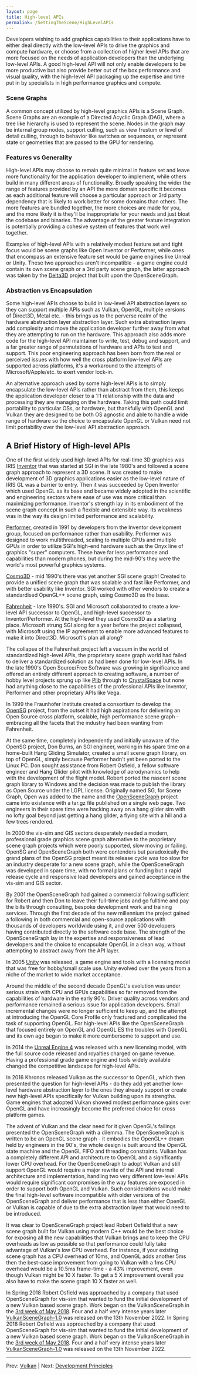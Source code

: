 ```yaml
---
layout: page
title: High-level APIs
permalink: /SettingTheScene/HighLevelAPIs
---
```


Developers wishing to add graphics capabilities to their applications have to either deal directly with the low-level APIs to drive the graphics and compute hardware, or choose from a collection of higher level APIs that are more focused on the needs of application developers than the underlying low-level APIs. A good high-level API will not only enable developers to be more productive but also provide better out of the box performance and visual quality, with the high-level API packaging up the expertise and time put in by specialists in high performance graphics and compute.

### Scene Graphs

A common concept utilized by high-level graphics APIs is a Scene Graph. Scene Graphs are an example of a Directed Acyclic Graph (DAG), where a tree like hierarchy is used to represent the scene. Nodes in the graph may be internal group nodes, support culling, such as view frustum or level of detail culling, through to behavior like switches or sequences, or represent state or geometries that are passed to the GPU for rendering.

### Features vs Generality

High-level APIs may choose to remain quite minimal in feature set and leave more functionality for the application developer to implement, while others build in many different areas of functionality. Broadly speaking the wider the range of features provided by an API the more domain specific it becomes as each additional feature will choose a particular approach or 3rd party dependency that is likely to work better for some domains than others. The more features are bundled together, the more choices are made for you, and the more likely it is they'll be inappropriate for your needs and just bloat the codebase and binaries. The advantage of the greater feature integration is potentially providing a cohesive system of features that work well together.

Examples of high-level APIs with a relatively modest feature set and tight focus would be scene graphs like Open Inventor or Performer, while ones that encompass an extensive feature set would be game engines like Unreal or Unity. These two approaches aren't incompatible - a game engine could contain its own scene graph or a 3rd party scene graph, the latter approach was taken by the [Delta3D](https://en.wikipedia.org/wiki/Delta3D) project that built upon the OpenSceneGraph.


### Abstraction vs Encapsulation

Some high-level APIs choose to build in low-level API abstraction layers so they can support multiple APIs such as Vulkan, OpenGL, multiple versions of Direct3D, Metal etc. - this brings us to the perverse realm of the hardware abstraction layer abstraction layer. Such extra abstraction layers add complexity and move the application developer further away from what they are attempting to run on the hardware. This approach also adds more code for the high-level API maintainer to write, test, debug and support, and a far greater range of permutations of hardware and APIs to test and support. This poor engineering approach has been born from the real or perceived issues with how well the cross platform low-level APIs are supported across platforms, it's a workaround to the attempts of Microsoft/Apple/etc. to exert vendor lock-in.

An alternative approach used by some high-level APIs is to simply encapsulate the low-level APIs rather than abstract from them, this keeps the application developer closer to a 1:1 relationship with the data and processing they are managing on the hardware. Taking this path could limit portability to particular OSs, or hardware, but thankfully with OpenGL and Vulkan they are designed to be both OS agnostic and able to handle a wide range of hardware so the choice to encapsulate OpenGL or Vulkan need not limit portability over the low-level API abstraction approach.

## A Brief History of High-level APIs

One of the first widely used high-level APIs for real-time 3D graphics was IRIS [Inventor](https://en.wikipedia.org/wiki/Open_Inventor) that was started at SGI in the late 1980's and followed a scene graph approach to represent a 3D scene. It was created to make development of 3D graphics applications easier as the low-level nature of IRIS GL was a barrier to entry. Then it was succeeded by Open Inventor which used OpenGL as its base and became widely adopted in the scientific and engineering sectors where ease of use was more critical than maximizing performance. Inventor's strength lay in its embodiment of the scene graph concept in such a flexible and extensible way. Its weakness was in the way its design limited performance and scalability.

[Performer](https://en.wikipedia.org/wiki/OpenGL_Performer), created in 1991 by developers from the Inventor development group, focused on performance rather than usability. Performer was designed to work multithreaded, scaling to multiple CPUs and multiple GPUs in order to utilize SGI's high-end hardware such as the Onyx line of graphics "super" computers. These have far less performance and capabilities than modern phones, but during the mid-90's they were the world's most powerful graphics systems.

[Cosmo3D](https://en.wikipedia.org/wiki/OpenGL%2B%2B) - mid 1990's there was yet another SGI scene graph! Created to provide a unified scene graph that was scalable and fast like Performer, and with better usability like Inventor. SGI worked with other vendors to create a standardised OpenGL++ scene graph, using Cosmo3D as the base.

[Fahrenheit](https://en.wikipedia.org/wiki/Fahrenheit_(graphics_API)) - late 1990's. SGI and Microsoft collaborated to create a low-level API successor to OpenGL, and high-level successor to Inventor/Performer. At the high-level they used Cosmo3D as a starting place. Microsoft strung SGI along for a year before the project collapsed, with Microsoft using the IP agreement to enable more advanced features to make it into Direct3D. Microsoft's plan all along?

The collapse of the Fahrenheit project left a vacuum in the world of standardized high-level APIs, the proprietary scene graph world had failed to deliver a standardized solution as had been done for low-level APIs. In the late 1990's Open Source/Free Software was growing in significance and offered an entirely different approach to creating software, a number of hobby level projects sprung up like [Plib](https://sourceforge.net/projects/plib/) through to [CrystalSpace](https://en.wikipedia.org/wiki/Crystal_Space) but none had anything close to the capabilities of the professional APIs like Inventor, Performer and other proprietary APIs like Vega.

In 1999 the Fraunhofer Institute created a consortium to develop the [OpenSG](https://en.wikipedia.org/wiki/OpenSG) project, from the outset it had high aspirations for delivering an Open Source cross platform, scalable, high performance scene graph - embracing all the facets that the industry had been wanting from Fahrenheit.

At the same time, completely independently and initially unaware of the OpenSG project, Don Burns, an SGI engineer, working in his spare time on a home-built Hang Gliding Simulator, created a small scene graph library, on top of OpenGL, simply because Performer hadn't yet been ported to the Linux PC. Don sought assistance from Robert Osfield, a fellow software engineer and Hang Glider pilot with knowledge of aerodynamics to help with the development of the flight model. Robert ported the nascent scene graph library to Windows and the decision was made to publish the library as Open Source under the LGPL license. Originally named SG, for Scene Graph, Open was added to the name and the [OpenSceneGraph](https://en.wikipedia.org/wiki/OpenSceneGraph) project came into existence with a tar.gz file published on a single web page. Two engineers in their spare time were hacking away on a hang glider sim with no lofty goal beyond just getting a hang glider, a flying site with a hill and a few trees rendered.

In 2000 the vis-sim and GIS sectors desperately needed a modern, professional grade graphics scene graph alternative to the proprietary scene graph projects which were poorly supported, slow moving or failing. OpenSG and OpenSceneGraph both were contenders but paradoxically the grand plans of the OpenSG project meant its release cycle was too slow for an industry desperate for a new scene graph, while the OpenSceneGraph was developed in spare time, with no formal plans or funding but a rapid release cycle and responsive lead developers and gained acceptance in the vis-sim and GIS sector.

By 2001 the OpenSceneGraph had gained a commercial following sufficient for Robert and then Don to leave their full-time jobs and go fulltime and pay the bills through consulting, bespoke development work and training services. Through the first decade of the new millennium the project gained a following in both commercial and open-source applications with thousands of developers worldwide using it, and over 500 developers having contributed directly to the software code base. The strength of the OpenSceneGraph lay in the expertise and responsiveness of lead developers and the choice to encapsulate OpenGL in a clean way, without attempting to abstract away from the API layer.

In 2005 [Unity](https://en.wikipedia.org/wiki/Unity_(game_engine)) was released, a game engine and tools with a licensing model that was free for hobby/small scale use. Unity evolved over the years from a niche of the market to wide market acceptance.

Around the middle of the second decade OpenGL's evolution was under serious strain with CPU and GPUs capabilities so far removed from the capabilities of hardware in the early 90's. Driver quality across vendors and performance remained a serious issue for application developers. Small incremental changes were no longer sufficient to keep up, and the attempt at introducing the OpenGL Core Profile only fractured and complicated the task of supporting OpenGL. For high-level APIs like the OpenSceneGraph that focused entirely on OpenGL and OpenGL ES the troubles with OpenGL and its own age began to make it more cumbersome to support and use.

In 2014 the [Unreal Engine 4](https://en.wikipedia.org/wiki/Unreal_Engine) was released with a new licensing model, with the full source code released and royalties charged on game revenue. Having a professional grade game engine and tools widely available changed the competitive landscape for high-level APIs.

In 2016 Khronos released Vulkan as the successor to OpenGL, which then presented the question for high-level APIs - do they add yet another low-level hardware abstraction layer to the ones they already support or create new high-level APIs specifically for Vulkan building upon its strengths. Game engines that adopted Vulkan showed modest performance gains over OpenGL and have increasingly become the preferred choice for cross platform games.

The advent of Vulkan and the clear need for it given OpenGL's failings presented the OpenSceneGraph with a dilemma. The OpenSceneGraph is written to be an OpenGL scene graph - it embodies the OpenGL++ dream held by engineers in the 90's, the whole design is built around the OpenGL state machine and the OpenGL FIFO and threading constraints. Vulkan has a completely different API and architecture to OpenGL and a significantly lower CPU overhead. For the OpenSceneGraph to adopt Vulkan and still support OpenGL would require a major rewrite of the API and internal architecture and implementation, handling two very different low-level APIs would require significant compromises in the way features are exposed in order to support both OpenGL and Vulkan. Such considerations would make the final high-level software incompatible with older versions of the OpenSceneGraph and deliver performance that is less than either OpenGL or Vulkan is capable of due to the extra abstraction layer that would need to be introduced.

It was clear to OpenSceneGraph project lead Robert Osfield that a new scene graph built for Vulkan using modern C++ would be the best choice for exposing all the new capabilities that Vulkan brings and to keep the CPU overheads as low as possible so that performance could fully take advantage of Vulkan's low CPU overhead. For instance, if your existing scene graph has a CPU overhead of 10ms, and OpenGL adds another 5ms then the best-case improvement from going to Vulkan with a 1ms CPU overhead would be a 10.5ms frame-time - a 43% improvement, even though Vulkan might be 10 X faster. To get a 5 X improvement overall you also have to make the scene graph 10 X faster as well.

In Spring 2018 Robert Osfield was approached by a company that used OpenSceneGraph for vis-sim that wanted to fund the initial development of a new Vulkan based scene graph. Work began on the VulkanSceneGraph in the [3rd week of May 2018](https://github.com/vsg-dev/VulkanSceneGraph/commit/5fb0bdb1b49741ac5f8911c21128511a46823825). Four and a half very intense years later [VulkanSceneGraph-1.0](https://github.com/vsg-dev/VulkanSceneGraph/releases/tag/VulkanSceneGraph-1.0.0) was released on the 13th November 2022.
In Spring 2018 Robert Osfield was approached by a company that used OpenSceneGraph for vis-sim that wanted to fund the initial development of a new Vulkan based scene graph. Work began on the VulkanSceneGraph in the [3rd week of May 2018](https://github.com/vsg-dev/VulkanSceneGraph/commit/5fb0bdb1b49741ac5f8911c21128511a46823825). Four and a half very intense years later [VulkanSceneGraph-1.0](https://github.com/vsg-dev/VulkanSceneGraph/releases/tag/VulkanSceneGraph-1.0.0) was released on the 13th November 2022.

---

Prev: [Vulkan](Vulkan.md) | Next: [Development Principles](DevelopmentPrinciples.md)
